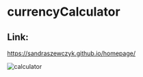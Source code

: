 # currencyCalculator
## Link:
https://sandraszewczyk.github.io/homepage/

![calculator](https://github.com/SandraSzewczyk/homepage/blob/main/img/foto.jpg?raw=true)


